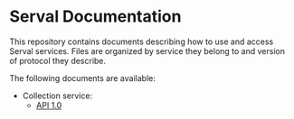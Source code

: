 # Serval Documentation

This repository contains documents describing how to use and access Serval services. Files are organized by service they belong to and version of protocol they describe.

The following documents are available:

- Collection service:
	- [API 1.0](Collection/API_1.0.markdown)
